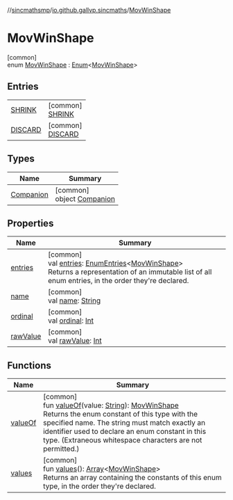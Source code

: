 //[sincmathsmp](../../../index.md)/[io.github.gallvp.sincmaths](../index.md)/[MovWinShape](index.md)

# MovWinShape

[common]\
enum [MovWinShape](index.md) : [Enum](https://kotlinlang.org/api/latest/jvm/stdlib/kotlin/-enum/index.html)&lt;[MovWinShape](index.md)&gt;

## Entries

| | |
|---|---|
| [SHRINK](-s-h-r-i-n-k/index.md) | [common]<br>[SHRINK](-s-h-r-i-n-k/index.md) |
| [DISCARD](-d-i-s-c-a-r-d/index.md) | [common]<br>[DISCARD](-d-i-s-c-a-r-d/index.md) |

## Types

| Name | Summary |
|---|---|
| [Companion](-companion/index.md) | [common]<br>object [Companion](-companion/index.md) |

## Properties

| Name | Summary |
|---|---|
| [entries](entries.md) | [common]<br>val [entries](entries.md): [EnumEntries](https://kotlinlang.org/api/latest/jvm/stdlib/kotlin.enums/-enum-entries/index.html)&lt;[MovWinShape](index.md)&gt;<br>Returns a representation of an immutable list of all enum entries, in the order they're declared. |
| [name](../-angle-sequence/-x-y-z/index.md#-372974862%2FProperties%2F1423245946) | [common]<br>val [name](../-angle-sequence/-x-y-z/index.md#-372974862%2FProperties%2F1423245946): [String](https://kotlinlang.org/api/latest/jvm/stdlib/kotlin/-string/index.html) |
| [ordinal](../-angle-sequence/-x-y-z/index.md#-739389684%2FProperties%2F1423245946) | [common]<br>val [ordinal](../-angle-sequence/-x-y-z/index.md#-739389684%2FProperties%2F1423245946): [Int](https://kotlinlang.org/api/latest/jvm/stdlib/kotlin/-int/index.html) |
| [rawValue](raw-value.md) | [common]<br>val [rawValue](raw-value.md): [Int](https://kotlinlang.org/api/latest/jvm/stdlib/kotlin/-int/index.html) |

## Functions

| Name | Summary |
|---|---|
| [valueOf](value-of.md) | [common]<br>fun [valueOf](value-of.md)(value: [String](https://kotlinlang.org/api/latest/jvm/stdlib/kotlin/-string/index.html)): [MovWinShape](index.md)<br>Returns the enum constant of this type with the specified name. The string must match exactly an identifier used to declare an enum constant in this type. (Extraneous whitespace characters are not permitted.) |
| [values](values.md) | [common]<br>fun [values](values.md)(): [Array](https://kotlinlang.org/api/latest/jvm/stdlib/kotlin/-array/index.html)&lt;[MovWinShape](index.md)&gt;<br>Returns an array containing the constants of this enum type, in the order they're declared. |
